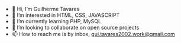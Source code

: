 - 👋 Hi, I’m Guilherme Tavares
- 👀 I’m interested in HTML, CSS, JAVASCRIPT
- 🌱 I’m currently learning PHP, MySQL
- 💞️ I’m looking to collaborate on open source projects
- 📫 How to reach me is by inbox, gui.tavares2002.work@gmail.com

<!---
guilherme-tavares-py/guilherme-tavares-py is a ✨ special ✨ repository because its `README.md` (this file) appears on your GitHub profile.
You can click the Preview link to take a look at your changes.
--->
